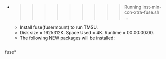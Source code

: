 * >>>>>>>>> Running inst-min-con-xtra-fuse.sh ...
  * Install fuse(fusermount) to run TMSU.
  * Disk size = 1625312K. Space Used = 4K. Runtime = 00:00:00:00.
  * The following NEW packages will be installed:
  ```bash
fuse*
  ```

